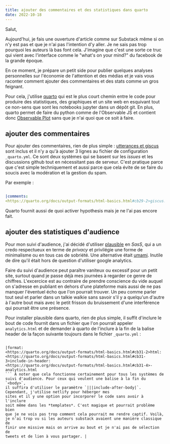 ```yaml
---
title: ajouter des commentaires et des statistiques dans quarto
date: 2022-10-18
---
```


Salut,

Aujourd'hui, je fais une ouverture d'article comme sur Substack même si 
on n'y est pas et que je n'ai pas l'intention d'y aller. Je ne sais pas 
trop pourquoi les auteurs là bas font cela. J'imagine que c'est une 
sorte ce truc qui vient avec l'interface comme le "what's on your mind?" 
du facebook de la grande époque.


En ce moment, je prépare un petit side pour publier quelques analyses 
personnelles sur l'économie de l'attention et des médias et je vais vous 
raconter comment ajouter des commentaires et des stats comme un gros 
feignant.


Pour cela, j'utilise [quarto][1] qui est le plus court chemin entre le 
code pour produire des statistiques, des graphiques et un site web en 
esquivant tout ce non-sens que sont les notebooks jupyter dans un dépôt 
git. En plus, quarto permet de faire du python comme de l'Observable JS 
et contient donc [Observable Plot][3] sans que je n'ai quoi que ce soit 
à faire.

[1]: https://quarto.org

[3]: https://observablehq.com/@observablehq/plot


## ajouter des commentaires


Pour ajouter des commentaires, rien de plus simple : [utterances et 
giscus][2] sont inclus et il n'y a qu'à ajouter 3 lignes au fichier de 
configuration `_quarto.yml`. Ce sont deux systèmes qui se basent sur les 
*issues* et les discussions github tout en nécessitant pas de serveur. 
C'est pratique parce que c'est simple techniquement et aussi parce que 
cela évite de se faire du soucis avec la modération et la gestion du spam.


[2]: https://quarto.org/docs/output-formats/html-basics.html#commenting


Par exemple :


```yaml

|comments: 
<https://quarto.org/docs/output-formats/html-basics.html#cb29-2>giscus:<https://quarto.org/docs/output-formats/html-basics.html#cb29-3>repo:quarto-dev/quarto-docs|

```


Quarto fournit aussi de quoi activer hypothesis mais je ne l'ai pas 
encore fait.


## ajouter des statistiques d'audience

Pour mon suivi d'audience, j'ai décidé d'utiliser [plausible][4] en 
*SasS*, qui a un credo respectueux en terme de *privacy* et privilégie 
une forme de minimalisme ou en tous cas de sobriété. Une alternative 
était [umami][5]. Inutile de dire qu'il était hors de question 
d'utiliser google analytics.


[4]: https://plausible.io

[5]: https://umami.is/


Faire du suivi d'audience peut paraître vaniteux ou excessif pour un 
petit site, surtout quand je passe déjà mes journées à regarder ce genre 
de chiffres. L'excercice est au contraire de prendre conscience du vide 
auquel on s'adresse en publiant en dehors d'une plateforme mais aussi de 
ne pas manquer l'éventuel écho que l'on pourrait trouver. Un peu comme 
parler tout seul et parler dans un talkie walkie sans savoir s'il y a 
quelqu'un d'autre à l'autre bout mais avec le petit frisson du 
bruissement d'une interférence qui pourrait être une présence.


Pour installer plausible dans quarto, rien de plus simple, il suffit 
d'inclure le bout de code fournit dans un fichier que l'on pourrait 
appeler `analytics.html` et de demander à quarto de l'inclure à la fin 
de la balise header de la façon suivante toujours dans le fichier 
`_quarto.yml` :


```

|format: 
<https://quarto.org/docs/output-formats/html-basics.html#cb31-2>html: 
<https://quarto.org/docs/output-formats/html-basics.html#cb31-3>include-in-header: 
<https://quarto.org/docs/output-formats/html-basics.html#cb31-4>-analytics.html 
``` À noter que cela fonctionne certainement pour tous les systèmes de 
suivi d'audience. Pour ceux qui veulent une balise à la fin du `<body>`, 
il suffira d'utiliser le paramètre `|||include-after-body|`. Cependant, j'utilise netlify pour héberger mes 
sites et il y une option pour incorporer le code sans avoir à l'inclure 
soit même dans les *templates*. C'est magique et pourrait problème bien 
que je ne vois pas trop comment cela pourrait me rendre captif. Voilà, 
je n'ai trop vu si les auteurs substack avaient une manière classique de 
finir une missive mais on arrive au bout et je n'ai pas de sélection de 
tweets et de lien à vous partager. |

